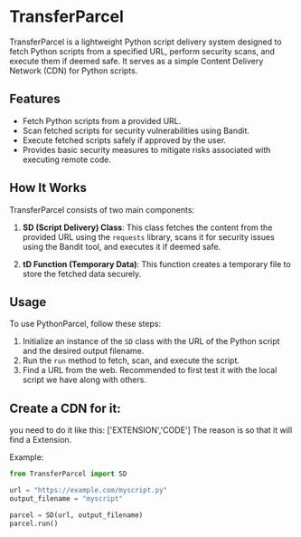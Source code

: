 # TransferParcel

TransferParcel is a lightweight Python script delivery system designed to fetch Python scripts from a specified URL, perform security scans, and execute them if deemed safe. It serves as a simple Content Delivery Network (CDN) for Python scripts.

## Features

- Fetch Python scripts from a provided URL.
- Scan fetched scripts for security vulnerabilities using Bandit.
- Execute fetched scripts safely if approved by the user.
- Provides basic security measures to mitigate risks associated with executing remote code.

## How It Works

TransferParcel consists of two main components:

1. **SD (Script Delivery) Class**: This class fetches the content from the provided URL using the `requests` library, scans it for security issues using the Bandit tool, and executes it if deemed safe.

2. **tD Function (Temporary Data)**: This function creates a temporary file to store the fetched data securely.

## Usage

To use PythonParcel, follow these steps:

1. Initialize an instance of the `SD` class with the URL of the Python script and the desired output filename.
2. Run the `run` method to fetch, scan, and execute the script.
3. Find a URL from the web. Recommended to first test it with the local script we have along with others.

## Create a CDN for it:
you need to do it like this:
['EXTENSION','CODE']
The reason is so that it will find a Extension.




Example:

```python
from TransferParcel import SD

url = "https://example.com/myscript.py"
output_filename = "myscript"

parcel = SD(url, output_filename)
parcel.run()
